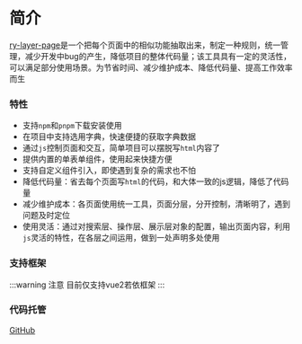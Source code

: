 # 简介

[ry-layer-page](https://github.com/lakei-edward/ry-layer-page)是一个把每个页面中的相似功能抽取出来，制定一种规则，统一管理，减少开发中bug的产生，降低项目的整体代码量；该工具具有一定的灵活性，可以满足部分使用场景。为节省时间、减少维护成本、降低代码量、提高工作效率而生

### 特性

- 支持`npm`和`pnpm`下载安装使用
- 在项目中支持选用字典，快速便捷的获取字典数据
- 通过`js`控制页面和交互，简单项目可以摆脱写`html`内容了
- 提供内置的单表单组件，使用起来快捷方便
- 支持自定义组件引入，即使遇到复杂的需求也不怕
- 降低代码量：省去每个页面写`html`的代码，和大体一致的js逻辑，降低了代码量
- 减少维护成本：各页面使用统一工具，页面分层，分开控制，清晰明了，遇到问题及时定位
- 使用灵活：通过对搜索层、操作层、展示层对象的配置，输出页面内容，利用`js`灵活的特性，在各层之间运用，做到一处声明多处使用

### 支持框架

:::warning 注意
目前仅支持vue2若依框架
:::

### 代码托管

[GitHub](https://github.com/lakei-edward/ry-layer-page)

